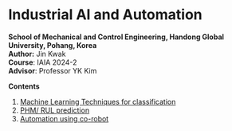 # Industrial AI and Automation
**School of Mechanical and Control Engineering, Handong Global University, Pohang, Korea**   
**Author:** Jin Kwak   
**Course**: IAIA 2024-2   
**Advisor**: Professor YK Kim   


**Contents**   
   
1. [Machine Learning Techniques for classification](https://github.com/Kwak-Jin/IAIA/tree/master/Assignments/Assignment_FeautureExtraction_CWRUsmall)
2. [PHM/ RUL prediction](https://github.com/Kwak-Jin/IAIA/blob/master/Project/Industrial%20Classification%20and%20PHM/Drying%20Process%20RUL%20Estimation%20%26%20Classification%20using%20ML.pdf)
3. [Automation using co-robot](https://github.com/Kwak-Jin/IAIA/blob/master/Project/Robot%20Automation/RobotAutomation.md) 
